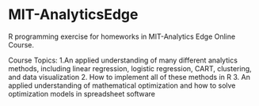 # MIT-AnalyticsEdge

R programming exercise for homeworks in MIT-Analytics Edge Online Course. 

Course Topics:
1.An applied understanding of many different analytics methods, including linear regression, logistic regression, CART, clustering, and data visualization
2. How to implement all of these methods in R
3. An applied understanding of mathematical optimization and how to solve optimization models in spreadsheet software
